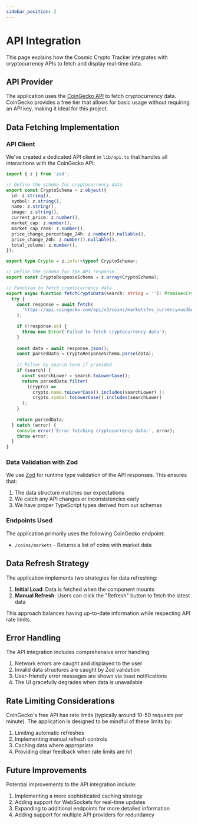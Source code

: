 ```yaml
---
sidebar_position: 2
---
```


# API Integration

This page explains how the Cosmic Crypto Tracker integrates with cryptocurrency APIs to fetch and display real-time data.

## API Provider

The application uses the [CoinGecko API](https://www.coingecko.com/en/api) to fetch cryptocurrency data. CoinGecko provides a free tier that allows for basic usage without requiring an API key, making it ideal for this project.

## Data Fetching Implementation

### API Client

We've created a dedicated API client in `lib/api.ts` that handles all interactions with the CoinGecko API:

```typescript
import { z } from 'zod';

// Define the schema for cryptocurrency data
export const CryptoSchema = z.object({
  id: z.string(),
  symbol: z.string(),
  name: z.string(),
  image: z.string(),
  current_price: z.number(),
  market_cap: z.number(),
  market_cap_rank: z.number(),
  price_change_percentage_24h: z.number().nullable(),
  price_change_24h: z.number().nullable(),
  total_volume: z.number(),
});

export type Crypto = z.infer<typeof CryptoSchema>;

// Define the schema for the API response
export const CryptoResponseSchema = z.array(CryptoSchema);

// Function to fetch cryptocurrency data
export async function fetchCryptoData(search: string = ''): Promise<Crypto[]> {
  try {
    const response = await fetch(
      'https://api.coingecko.com/api/v3/coins/markets?vs_currency=usd&order=market_cap_desc&per_page=100&page=1&sparkline=false'
    );
    
    if (!response.ok) {
      throw new Error('Failed to fetch cryptocurrency data');
    }
    
    const data = await response.json();
    const parsedData = CryptoResponseSchema.parse(data);
    
    // Filter by search term if provided
    if (search) {
      const searchLower = search.toLowerCase();
      return parsedData.filter(
        (crypto) => 
          crypto.name.toLowerCase().includes(searchLower) || 
          crypto.symbol.toLowerCase().includes(searchLower)
      );
    }
    
    return parsedData;
  } catch (error) {
    console.error('Error fetching cryptocurrency data:', error);
    throw error;
  }
}
```

### Data Validation with Zod

We use [Zod](https://github.com/colinhacks/zod) for runtime type validation of the API responses. This ensures that:

1. The data structure matches our expectations
2. We catch any API changes or inconsistencies early
3. We have proper TypeScript types derived from our schemas

### Endpoints Used

The application primarily uses the following CoinGecko endpoint:

- `/coins/markets` - Returns a list of coins with market data

## Data Refresh Strategy

The application implements two strategies for data refreshing:

1. **Initial Load**: Data is fetched when the component mounts
2. **Manual Refresh**: Users can click the "Refresh" button to fetch the latest data

This approach balances having up-to-date information while respecting API rate limits.

## Error Handling

The API integration includes comprehensive error handling:

1. Network errors are caught and displayed to the user
2. Invalid data structures are caught by Zod validation
3. User-friendly error messages are shown via toast notifications
4. The UI gracefully degrades when data is unavailable

## Rate Limiting Considerations

CoinGecko's free API has rate limits (typically around 10-50 requests per minute). The application is designed to be mindful of these limits by:

1. Limiting automatic refreshes
2. Implementing manual refresh controls
3. Caching data where appropriate
4. Providing clear feedback when rate limits are hit

## Future Improvements

Potential improvements to the API integration include:

1. Implementing a more sophisticated caching strategy
2. Adding support for WebSockets for real-time updates
3. Expanding to additional endpoints for more detailed information
4. Adding support for multiple API providers for redundancy